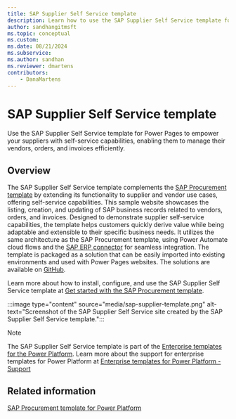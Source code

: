 ```yaml
---
title: SAP Supplier Self Service template
description: Learn how to use the SAP Supplier Self Service template for Power Pages to empower your suppliers with self-service capabilities, enabling them to manage their vendors, orders, and invoices efficiently. 
author: sandhangitmsft 
ms.topic: conceptual
ms.custom: 
ms.date: 08/21/2024
ms.subservice:
ms.author: sandhan 
ms.reviewer: dmartens
contributors:
    - DanaMartens
---
```


# SAP Supplier Self Service template

Use the SAP Supplier Self Service template for Power Pages to empower your suppliers with self-service capabilities, enabling them to manage their vendors, orders, and invoices efficiently.

## Overview

The SAP Supplier Self Service template complements the [SAP Procurement template](/power-platform/enterprise-templates/finance/sap-procurement/overview) by extending its functionality to supplier and vendor use cases, offering self-service capabilities. This sample website showcases the listing, creation, and updating of SAP business records related to vendors, orders, and invoices. Designed to demonstrate supplier self-service capabilities, the template helps customers quickly derive value while being adaptable and extensible to their specific business needs. It utilizes the same architecture as the SAP Procurement template, using Power Automate cloud flows and the [SAP ERP connector](/connectors/saperp/) for seamless integration. The template is packaged as a solution that can be easily imported into existing environments and used with Power Pages websites. The solutions are available on [GitHub](https://go.microsoft.com/fwlink/?linkid=2281377).

Learn more about how to install, configure, and use the SAP Supplier Self Service template at [Get started with the SAP Procurement template](/power-platform/enterprise-templates/finance/sap-procurement/administer/get-started).

:::image type="content" source="media/sap-supplier-template.png" alt-text="Screenshot of the SAP Supplier Self Service site created by the SAP Supplier Self Service template.":::

> [!NOTE]
> The SAP Supplier Self Service template is part of the [Enterprise templates for the Power Platform](/power-platform/enterprise-templates/overview). Learn more about the support for enterprise templates for Power Platform at [Enterprise templates for Power Platform - Support](/power-platform/enterprise-templates/overview)

## Related information

[SAP Procurement template for Power Platform](/power-platform/enterprise-templates/finance/sap-procurement/overview)

